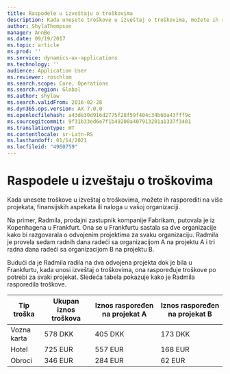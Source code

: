 ```yaml
---
title: Raspodele u izveštaju o troškovima
description: Kada unesete troškove u izveštaj o troškovima, možete ih rasporediti na više projekata, pravnih lica ili naloga u vašoj organizaciji.
author: ShylaThompson
manager: AnnBe
ms.date: 09/19/2017
ms.topic: article
ms.prod: ''
ms.service: dynamics-ax-applications
ms.technology: ''
audience: Application User
ms.reviewer: roschlom
ms.search.scope: Core, Operations
ms.search.region: Global
ms.author: shylaw
ms.search.validFrom: 2016-02-28
ms.dyn365.ops.version: AX 7.0.0
ms.openlocfilehash: a43de30d916d2775f28f59f404c34b60a43fff9c
ms.sourcegitcommit: 9f31b33ed6e7f1b49200a407913201a1337f3401
ms.translationtype: HT
ms.contentlocale: sr-Latn-RS
ms.lasthandoff: 01/14/2021
ms.locfileid: "4960759"
---
```

# <a name="expense-report-distributions"></a>Raspodele u izveštaju o troškovima

Kada unesete troškove u izveštaj o troškovima, možete ih rasporediti na više projekata, finansijskih aspekata ili naloga u vašoj organizaciji.

Na primer, Radmila, prodajni zastupnik kompanije Fabrikam, putovala je iz Kopenhagena u Frankfurt. Ona se u Frankfurtu sastala sa dve organizacije kako bi razgovarala o odvojenim projektima za svaku organizaciju. Radmila je provela sedam radnih dana radeći sa organizacijom A na projektu A i tri radna dana radeći sa organizacijom B na projektu B.

Budući da je Radmila radila na dva odvojena projekta dok je bila u Frankfurtu, kada unosi izveštaj o troškovima, ona raspoređuje troškove po potrebi za svaki projekat. Sledeća tabela pokazuje kako je Radmila rasporedila troškove.


| Tip troška | Ukupan iznos troškova|Iznos raspoređen na projekat A| Iznos raspoređen na projekat B |
|--------------|---------------------|-------------------------------|---------------------------------|
|Vozna karta   |578 DKK              |405 DKK                        |173 DKK                          |
|Hotel         |725 EUR              |557 EUR                        |168 EUR                          |
|Obroci         |346 EUR              |284 EUR                        |62 EUR                           |

